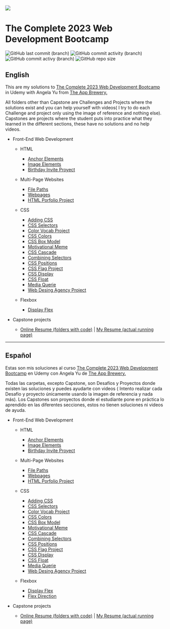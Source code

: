 <h1 aling="center"><a href="https://github.com/ValenProfitos/bootCamp-Udemy"><img src="https://logos-world.net/wp-content/uploads/2021/11/Udemy-Logo-2021-present.png"></a></h1>

# The Complete 2023 Web Development Bootcamp

![GitHub last commit (branch)](https://img.shields.io/github/last-commit/ValenProfitos/bootCamp-Udemy/main)
![GitHub commit activity (branch)](https://img.shields.io/github/commit-activity/w/ValenProfitos/bootCamp-Udemy/main)
![GitHub commit activy (branch)](https://img.shields.io/github/commit-activity/y/ValenProfitos/bootCamp-Udemy/main)
![GitHub repo size](https://img.shields.io/github/repo-size/ValenProfitos/bootCamp-Udemy)

<h2>English</h2>
This are my solutions to <a href="https://www.udemy.com/course/the-complete-web-development-bootcamp/">The Complete 2023 Web Development Bootcamp</a> in Udemy with Angela Yu from <a href="https://appbrewery.com/">The App Brewery.</a>

<br/>

All folders other than Capstone are Challenges and Projects where the solutions exist and you can help yourself with videos(
I try to do each Challenge and project only using the image of reference and nothing else).
Capstones are projects where the student puts into practice what they learned in the different sections, these have no solutions and no help videos.

- Front-End Web Development
    - HTML
      - [Anchor Elements](https://github.com/ValenProfitos/bootCamp-Udemy/tree/main/3.2%2BAnchor%2BElements/3.2%20Anchor%20Elements)
      - [Image Elements](https://github.com/ValenProfitos/bootCamp-Udemy/tree/main/3.3%2BImage%2BElements/3.3%20Image%20Elements)
      - [Birthday Invite Proyect](https://github.com/ValenProfitos/bootCamp-Udemy/tree/main/3.4%2BBirthday%2BInvite%2BProject/3.4%20Birthday%20Invite%20Project)
    
    - Multi-Page Websites
      - [File Paths](https://github.com/ValenProfitos/bootCamp-Udemy/tree/main/4.0%2BFile%2BPaths/4.0%20File%20Paths)
      - [Webpages](https://github.com/ValenProfitos/bootCamp-Udemy/tree/main/4.1%2BWebpages/4.1%20Webpages)
      - [HTML Porfolio Project](https://github.com/ValenProfitos/bootCamp-Udemy/tree/main/4.3%20HTML%20Porfolio%20Project)
  
    - CSS
      - [Adding CSS](https://github.com/ValenProfitos/bootCamp-Udemy/tree/main/5.1%2BAdding%2BCSS/5.1.%20Adding%20CSS)
      - [CSS Selectors](https://github.com/ValenProfitos/bootCamp-Udemy/tree/main/5.3%2BCSS%2BSelectors/5.3%20CSS%20Selectors)
      - [Color Vocab Project](https://github.com/ValenProfitos/bootCamp-Udemy/tree/main/5.4%2BColor%2BVocab%2BProject/5.4%20Color%20Vocab%20Project)
      - [CSS Colors](https://github.com/ValenProfitos/bootCamp-Udemy/tree/main/CSS%20Colors)
      - [CSS Box Model](https://github.com/ValenProfitos/bootCamp-Udemy/tree/main/CSS%20Box%20Model)
      - [Motivational Meme](https://github.com/ValenProfitos/bootCamp-Udemy/tree/main/Motivation%20Meme%20Project)
      - [CSS Cascade](https://github.com/ValenProfitos/bootCamp-Udemy/tree/main/CSS%20Cascade)
      - [Combining Selectors](https://github.com/ValenProfitos/bootCamp-Udemy/tree/main/Combining%20Selectors)
      - [CSS Positions](https://github.com/ValenProfitos/bootCamp-Udemy/tree/main/CSS%20Positioning)
      - [CSS Flag Project](https://github.com/ValenProfitos/bootCamp-Udemy/tree/main/CSS%20Flag%20Project)
      - [CSS Display](https://github.com/ValenProfitos/bootCamp-Udemy/tree/main/CSS%20Display)
      - [CSS Float](https://github.com/ValenProfitos/bootCamp-Udemy/tree/main/CSS%20Float)
      - [Media Querie](https://github.com/ValenProfitos/bootCamp-Udemy/tree/main/Media%20Query)
      - [Web Desing Agency Project](https://github.com/ValenProfitos/bootCamp-Udemy/tree/main/Web%20Design%20Agency%20Project)
  
    - Flexbox
      - [Display Flex](https://github.com/ValenProfitos/bootCamp-Udemy/tree/main/Display%20Flex)

- Capstone projects
  - [Online Resume (folders with code)](https://github.com/ValenProfitos/bootCamp-Udemy/tree/main/capstone%20projects/online-resume) | [My Resume (actual running page)](https://valenprofitos.github.io/my-resume/)

<hr/>

<h2>Español</h2>
Estas son mis soluciones al curso <a href="https://www.udemy.com/course/the-complete-web-development-bootcamp/">The Complete 2023 Web Development Bootcamp</a> en Udemy con Angela Yu de <a href="https://appbrewery.com/">The App Brewery.</a>

<br/>

Todas las carpetas, excepto Capstone, son Desafíos y Proyectos donde existen las soluciones y puedes ayudarte con videos (
Intento realizar cada Desafio y proyecto únicamente usando la imagen de referencia y nada más).
Los Capstones son proyectos donde el estudiante pone en práctica lo aprendido en las diferentes secciones, estos no tienen soluciones ni videos de ayuda.

- Front-End Web Development
    - HTML
      - [Anchor Elements](https://github.com/ValenProfitos/bootCamp-Udemy/tree/main/3.2%2BAnchor%2BElements/3.2%20Anchor%20Elements)
      - [Image Elements](https://github.com/ValenProfitos/bootCamp-Udemy/tree/main/3.3%2BImage%2BElements/3.3%20Image%20Elements)
      - [Birthday Invite Proyect](https://github.com/ValenProfitos/bootCamp-Udemy/tree/main/3.4%2BBirthday%2BInvite%2BProject/3.4%20Birthday%20Invite%20Project)
    
    - Multi-Page Websites
      - [File Paths](https://github.com/ValenProfitos/bootCamp-Udemy/tree/main/4.0%2BFile%2BPaths/4.0%20File%20Paths)
      - [Webpages](https://github.com/ValenProfitos/bootCamp-Udemy/tree/main/4.1%2BWebpages/4.1%20Webpages)
      - [HTML Porfolio Project](https://github.com/ValenProfitos/bootCamp-Udemy/tree/main/4.3%20HTML%20Porfolio%20Project)
  
    - CSS
      - [Adding CSS](https://github.com/ValenProfitos/bootCamp-Udemy/tree/main/5.1%2BAdding%2BCSS/5.1.%20Adding%20CSS)
      - [CSS Selectors](https://github.com/ValenProfitos/bootCamp-Udemy/tree/main/5.3%2BCSS%2BSelectors/5.3%20CSS%20Selectors)
      - [Color Vocab Project](https://github.com/ValenProfitos/bootCamp-Udemy/tree/main/5.4%2BColor%2BVocab%2BProject/5.4%20Color%20Vocab%20Project)
      - [CSS Colors](https://github.com/ValenProfitos/bootCamp-Udemy/tree/main/CSS%20Colors)
      - [CSS Box Model](https://github.com/ValenProfitos/bootCamp-Udemy/tree/main/CSS%20Box%20Model)
      - [Motivational Meme](https://github.com/ValenProfitos/bootCamp-Udemy/tree/main/Motivation%20Meme%20Project)
      - [CSS Cascade](https://github.com/ValenProfitos/bootCamp-Udemy/tree/main/CSS%20Cascade)
      - [Combining Selectors](https://github.com/ValenProfitos/bootCamp-Udemy/tree/main/Combining%20Selectors)
      - [CSS Positions](https://github.com/ValenProfitos/bootCamp-Udemy/tree/main/CSS%20Positioning)
      - [CSS Flag Project](https://github.com/ValenProfitos/bootCamp-Udemy/tree/main/CSS%20Flag%20Project)
      - [CSS Display](https://github.com/ValenProfitos/bootCamp-Udemy/tree/main/CSS%20Display)
      - [CSS Float](https://github.com/ValenProfitos/bootCamp-Udemy/tree/main/CSS%20Float)
      - [Media Querie](https://github.com/ValenProfitos/bootCamp-Udemy/tree/main/Media%20Query)
      - [Web Desing Agency Project](https://github.com/ValenProfitos/bootCamp-Udemy/tree/main/Web%20Design%20Agency%20Project)
  
    - Flexbox
      - [Display Flex](https://github.com/ValenProfitos/bootCamp-Udemy/tree/main/Display%20Flex)
      - [Flex Direction](https://github.com/ValenProfitos/bootCamp-Udemy/tree/main/Flex%20Direction)
  
- Capstone projects
  - [Online Resume (folders with code)](https://github.com/ValenProfitos/bootCamp-Udemy/tree/main/capstone%20projects/online-resume) | [My Resume (actual running page)](https://valenprofitos.github.io/my-resume/)
